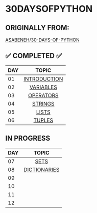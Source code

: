 
# 30DAYSOFPYTHON
## ORIGINALLY FROM: 
[ASABENEH/30-DAYS-OF-PYTHON](https://github.com/Asabeneh/30-Days-Of-Python)

## ✅ COMPLETED ✅
|DAY | TOPIC                   |
|----|:-----------------------:|
| 01 |[INTRODUCTION](/DAY_1/HELLOWORLD.PY)|
| 02 |[VARIABLES](/DAY_2/VARIABLES.PY)|
| 03 |[OPERATORS](/DAY_3/OPERATORS.PY)|
| 04 |[STRINGS](/DAY_4/STRINGS.PY)|
| 05 |[LISTS](/DAY_5/LISTS.py)|
| 06 |[TUPLES](/DAY_6/TUPLES.PY)|

## IN PROGRESS
|DAY | TOPIC                   |
|----|:-----------------------:|
| 07 |[SETS](/DAY_7/SET.PY)|
| 08 |[DICTIONARIES](/DAY_8/DICTIONARIES.PY)|
| 09 |[]()|
| 10 |[]()|
| 11 |[]()|
| 12 |[]()|

